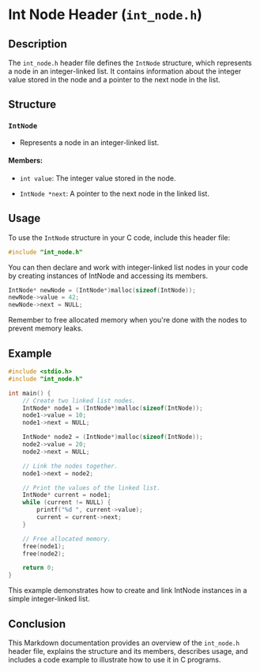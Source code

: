 # Int Node Header (`int_node.h`)

## Description

The `int_node.h` header file defines the `IntNode` structure, which represents a node in an integer-linked list. It contains information about the integer value stored in the node and a pointer to the next node in the list.

## Structure

### `IntNode`

- Represents a node in an integer-linked list.

#### Members:

- `int value`: The integer value stored in the node.

- `IntNode *next`: A pointer to the next node in the linked list.

## Usage

To use the `IntNode` structure in your C code, include this header file:

```c
#include "int_node.h"
```

You can then declare and work with integer-linked list nodes in your code by creating instances of IntNode and accessing its members.

```c
IntNode* newNode = (IntNode*)malloc(sizeof(IntNode));
newNode->value = 42;
newNode->next = NULL;
```

Remember to free allocated memory when you're done with the nodes to prevent memory leaks.

## Example

```c
#include <stdio.h>
#include "int_node.h"

int main() {
    // Create two linked list nodes.
    IntNode* node1 = (IntNode*)malloc(sizeof(IntNode));
    node1->value = 10;
    node1->next = NULL;

    IntNode* node2 = (IntNode*)malloc(sizeof(IntNode));
    node2->value = 20;
    node2->next = NULL;

    // Link the nodes together.
    node1->next = node2;

    // Print the values of the linked list.
    IntNode* current = node1;
    while (current != NULL) {
        printf("%d ", current->value);
        current = current->next;
    }

    // Free allocated memory.
    free(node1);
    free(node2);

    return 0;
}
```

This example demonstrates how to create and link IntNode instances in a simple integer-linked list.

## Conclusion

This Markdown documentation provides an overview of the `int_node.h` header file, explains the structure and its members, describes usage, and includes a code example to illustrate how to use it in C programs.
